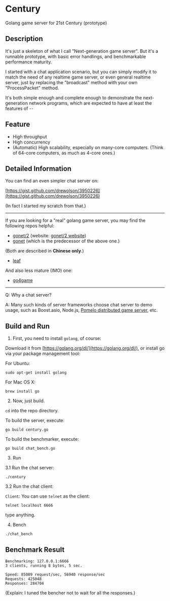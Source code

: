 # Century
Golang game server for 21st Century (prototype)

## Description

It's just a skeleton of what I call "Next-generation game server". But it's a runnable prototype, with basic error handlings, and benchmarkable performance maturity.

I started with a chat application scenario, but you can simply modify it to match the need of any realtime game server, or even general realtime server, just by replacing the "broadcast" method with your own "ProcessPacket" method.

It's both simple enough and complete enough to demonstrate the next-generation network programs, which are expected to have at least the features of -- 

## Feature

* High throughput
* High concurrency
* (Automatic) High scalability, especially on many-core computers. (Think of 64-core computers, as much as 4-core ones.)

## Detailed Information

You can find an even simpler chat server on:

[https://gist.github.com/drewolson/3950226](https://gist.github.com/drewolson/3950226)

(In fact I started my scratch from that.)

----------------

If you are looking for a "real" golang game server, you may find the following repos helpful:

* [gonet/2](https://github.com/gonet2) (website: [gonet/2 website](http://gonet2.github.io/))
* [gonet](https://github.com/xtaci/gonet) (which is the predecessor of the above one.)

(Both are described in **Chinese only**.)

* [leaf](https://github.com/name5566/leaf)

And also less mature (IMO) one:

* [go4game](https://github.com/kasworld/go4game)

----------------

Q: Why a chat server?

A: Many such kinds of server frameworks choose chat server to demo usage, such as Boost.asio, Node.js, [Pomelo distributed game server](https://github.com/NetEase/pomelo), etc.

## Build and Run

1) First, you need to install `golang`, of course:

Download it from [https://golang.org/dl/](https://golang.org/dl/), or install go via your package management tool:

For Ubuntu:

```
sudo apt-get install golang
```

For Mac OS X:

```
brew install go
```

2) Now, just build.

`cd` into the repo directory.

To build the server, execute:

```
go build century.go
```

To build the benchmarker, execute:

```
go build chat_bench.go
```

3) Run

3.1 Run the chat server:

```
./century
```

3.2 Run the chat client:

`Client`: You can use `telnet` as the client:

```
telnet localhost 6666 
```

type anything.

4) Bench

```
./chat_bench
```

## Benchmark Result

```
Benchmarking: 127.0.0.1:6666
3 clients, running 8 bytes, 5 sec.

Speed: 85009 request/sec, 56940 response/sec
Requests: 425048
Responses: 284704
```

(Explain: I tuned the bencher not to wait for all the responses.)
